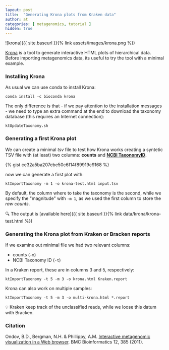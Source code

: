 ```yaml
---
layout: post
title:  "Generating Krona plots from Kraken data"
author: at
categories: [ metagenomics, tutorial ]
hidden: true
---
```



![krona]({{ site.baseurl }}{% link assets/images/krona.png %})

[Krona](https://github.com/marbl/Krona/wiki) is a tool to generate interactive HTML plots of hierarchical data.
Before importing metagenomics data, its useful to try the tool with a minimal example.

### Installing Krona

As usual we can use conda to install Krona:

```
conda install -c bioconda krona
```

The only difference is that - if we pay attention to the installation messages - we need to type
an extra command at the end to download the taxonomy database (this requires an Internet connection):

```
ktUpdateTaxonomy.sh
```

### Generating a first Krona plot

We can create a minimal _tsv_ file to test how Krona works creating a syntetic TSV file
with (at least) two columns: **counts** and [**NCBI TaxonomyID**](https://www.ncbi.nlm.nih.gov/taxonomy).
 
{% gist ce32a5ba207ebe50c6f14f89919c9168 %}

now we can generate a first plot with:
```
ktImportTaxonomy -m 1 -o krona-test.html input.tsv 
```

By default, the column where to take the taxonomy is the second, while we specify the
"magnitude" with `-m 1`, as we used the first column to store the _raw counts_.

:mag: The output is [available here]({{ site.baseurl }}{% link data/krona/krona-test.html %})


### Generating the Krona plot from Kraken or Bracken reports

If we examine out minimal file we had two relevant columns:
* counts (`-m`)
* NCBI Taxonomy ID (`-t`)

In a Kraken report, these are in columns 3 and 5, respectively:

```
ktImportTaxonomy -t 5 -m 3 -o krona.html Kraken.report 
```

Krona can also work on multiple samples:

```
ktImportTaxonomy -t 5 -m 3 -o multi-krona.html *.report 
```

:bulb: Kraken keep track of the unclassified reads, while we loose this datum with Bracken.

### Citation

Ondov, B.D., Bergman, N.H. & Phillippy, A.M. [Interactive metagenomic visualization in a Web browser](https://doi.org/10.1186/1471-2105-12-385). BMC Bioinformatics 12, 385 (2011). 